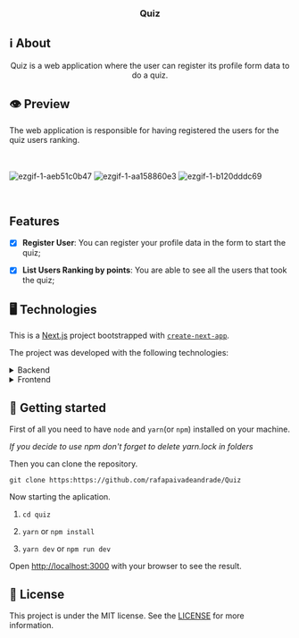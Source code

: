 <h3  align="center">

Quiz

</h3>

## ℹ️ About
  

<div  align="center">


<p  align="center">

Quiz is a web application where the user can register its profile form data to do a quiz.

</p>

</div>
  

## 👁 Preview


The web application is responsible for having registered the users for the quiz users ranking.<br/><br/><br/>
 
![ezgif-1-aeb51c0b47](https://github.com/rafapaivadeandrade/Quiz/assets/51189721/4ea6056c-6d24-4a68-a52a-1c137277cc83)
![ezgif-1-aa158860e3](https://github.com/rafapaivadeandrade/Quiz/assets/51189721/f939ab7c-25c2-4d55-b051-409f43bae413)
![ezgif-1-b120dddc69](https://github.com/rafapaivadeandrade/Quiz/assets/51189721/aa94a2cb-6289-4bbf-bf77-fb23bbed26c4)

<br/>

 
</div>

  ## Features
  
- [x] **Register User**: You can register your profile data in the form to start the quiz;
- [x] **List Users Ranking by points**: You are able to see all the users that took the quiz;


## 🖥 Technologies


This is a [Next.js](https://nextjs.org/) project bootstrapped with [`create-next-app`](https://github.com/vercel/next.js/tree/canary/packages/create-next-app).
  
The project was developed with the following technologies:

<details>

<summary>Backend</summary>

- [Prisma](https://www.prisma.io/)
  
- [Zod](https://www.npmjs.com/package/zod)
  
</details>


<details>

<summary>Frontend</summary>

  

- [Axios](https://www.npmjs.com/package/axios)

- [Formik](https://www.npmjs.com/package/formkit)

- [Moment](https://momentjs.com/)

- [NextJS](https://nextjs.org/)

- [Next Connect](https://www.npmjs.com/package/next-connect)

- [NextFont](https://www.npmjs.com/package/@next/font)

- [React Circular Progress Bar](https://www.npmjs.com/package/react-circular-progressbar)

- [React DOM](https://pt-br.reactjs.org/docs/react-dom.html)

- [React Hot Toast](https://react-hot-toast.com/)

- [React Icons](https://react-icons.github.io/react-icons)

- [Unform](https://github.com/unform/unform)

- [Yup](https://github.com/jquense/yup)
  
- [Zod](https://www.npmjs.com/package/zod)
  
</details>

## 🚀 Getting started

  

First of all you need to have `node` and `yarn`(or `npm`) installed on your machine.

  

_If you decide to use npm don't forget to delete yarn.lock in folders_

  

Then you can clone the repository.

  

`git clone https:https://github.com/rafapaivadeandrade/Quiz`


Now starting the aplication.

  

1. `cd quiz`

2. `yarn` or `npm install`

3. `yarn dev` or `npm run dev`

Open [http://localhost:3000](http://localhost:3000) with your browser to see the result.
  
## 📝 License

  

This project is under the MIT license. See the [LICENSE]([https://github.com/rafapaivadeandrade/Quiz/blob/master/LICENSE.md](https://github.com/rafapaivadeandrade/Quiz/blob/master/LICENSE.md)) for more information.
